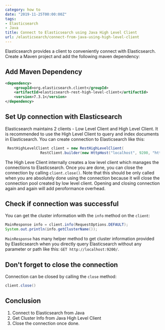 ```yaml
---
category: how to
date: "2019-11-25T00:00:00Z"
tags:
- Elasticsearch
- Java
title: Connect to Elasticsearch using Java High Level Client
url: /elasticsearch/connect-from-java-using-high-level-client
---
```


Elasticsearch provides a client to conveniently connect with Elasticsearch. Create a Maven project and add the following maven dependency:

## Add Maven Dependency
```xml
<dependency>
    <groupId>org.elasticsearch.client</groupId>
    <artifactId>elasticsearch-rest-high-level-client</artifactId>
    <version>7.3.1</version>
</dependency>
```

## Set Up connection with Elasticsearch
Elasticsearch maintains 2 clients - Low Level Client and High Level Client. It is recommended to use the High Level Client to query and index documents in Elasticsearch. You can create connection to Elasticsearch like this:
```java
 RestHighLevelClient client = new RestHighLevelClient(
                RestClient.builder(new HttpHost("localhost", 9200, "http")));
```
The High Leve Client internally creates a low level client which manages the connections to Elasticsearch. Once you are done, you can close the connection by calling `client.close()`. Note that this should be only called when you are absolutely done using the connection because it will close the connection pool created by low level client. Opening and closing connection again and again will add peroformance overhead.

## Check if connection was successful
You can get the cluster information with the `info` method on the `client`:
```java
MainResponse info = client.info(RequestOptions.DEFAULT);
System.out.println(info.getClusterName());
```
`MainResponse` has many helper method to get cluster information provided by Elasticsearch when you directly query Elasticsearch without any parameter or path like this: `GET http://localhost:9200/`.


## Don't forget to close the connection
Connection can be closed by calling the `close` method:
```java
client.close()
```

## Conclusion
1. Connect to Elasticsearch from Java
2. Get Cluster Info from Java High Level Client
3. Close the connection once done.